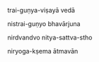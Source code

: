 trai-guṇya-viṣayā vedā

nistrai-guṇyo bhavārjuna

nirdvandvo nitya-sattva-stho

niryoga-kṣema ātmavān